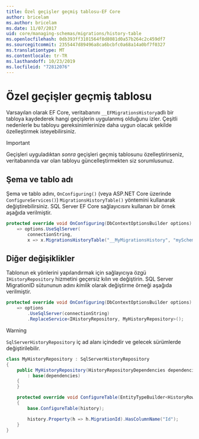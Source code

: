```yaml
---
title: Özel geçişler geçmiş tablosu-EF Core
author: bricelam
ms.author: bricelam
ms.date: 11/07/2017
uid: core/managing-schemas/migrations/history-table
ms.openlocfilehash: 0db393ff3101564f8d8081d0a57b264c2c459df7
ms.sourcegitcommit: 2355447d89496a8ca6bcbfc0a68a14a0bf7f0327
ms.translationtype: MT
ms.contentlocale: tr-TR
ms.lasthandoff: 10/23/2019
ms.locfileid: "72812076"
---
```

# <a name="custom-migrations-history-table"></a>Özel geçişler geçmiş tablosu

Varsayılan olarak EF Core, veritabanını `__EFMigrationsHistory`adlı bir tabloya kaydederek hangi geçişlerin uygulanmış olduğunu izler. Çeşitli nedenlerle bu tabloyu gereksinimlerinize daha uygun olacak şekilde özelleştirmek isteyebilirsiniz.

> [!IMPORTANT]
> Geçişleri uyguladıktan *sonra* geçişleri geçmiş tablosunu özelleştirirseniz, veritabanında var olan tabloyu güncelleştirmekten siz sorumlusunuz.

## <a name="schema-and-table-name"></a>Şema ve tablo adı

Şema ve tablo adını, `OnConfiguring()` (veya ASP.NET Core üzerinde `ConfigureServices()`) `MigrationsHistoryTable()` yöntemini kullanarak değiştirebilirsiniz. SQL Server EF Core sağlayıcısını kullanan bir örnek aşağıda verilmiştir.

``` csharp
protected override void OnConfiguring(DbContextOptionsBuilder options)
    => options.UseSqlServer(
        connectionString,
        x => x.MigrationsHistoryTable("__MyMigrationsHistory", "mySchema"));
```

## <a name="other-changes"></a>Diğer değişiklikler

Tablonun ek yönlerini yapılandırmak için sağlayıcıya özgü `IHistoryRepository` hizmetini geçersiz kılın ve değiştirin. SQL Server MigrationID sütununun adını *kimlik* olarak değiştirme örneği aşağıda verilmiştir.

``` csharp
protected override void OnConfiguring(DbContextOptionsBuilder options)
    => options
        .UseSqlServer(connectionString)
        .ReplaceService<IHistoryRepository, MyHistoryRepository>();
```

> [!WARNING]
> `SqlServerHistoryRepository` iç ad alanı içindedir ve gelecek sürümlerde değiştirilebilir.

``` csharp
class MyHistoryRepository : SqlServerHistoryRepository
{
    public MyHistoryRepository(HistoryRepositoryDependencies dependencies)
        : base(dependencies)
    {
    }

    protected override void ConfigureTable(EntityTypeBuilder<HistoryRow> history)
    {
        base.ConfigureTable(history);

        history.Property(h => h.MigrationId).HasColumnName("Id");
    }
}
```
